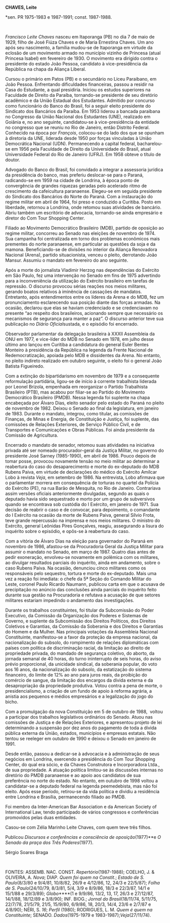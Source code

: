 **CHAVES, Leite**

\*sen. PR 1975-1983 e 1987-1991; const. 1987-1988.

 

*Francisco Leite Chaves* nasceu em Itaporanga (PB) no dia 7 de maio de
1929, filho de José Fiúza Chaves e de Maria Ernestina Chaves. Um ano
após seu nascimento, a família mudou-se de Itaporanga em virtude da
eclosão de um movimento armado no município vizinho de Princesa (atual
Princesa Isabel) em fevereiro de 1930. O movimento era dirigido contra o
presidente do estado João Pessoa, candidato à vice-presidência da
República na chapa da Aliança Liberal.

Cursou o primário em Patos (PB) e o secundário no Liceu Paraibano, em
João Pessoa. Enfrentando dificuldades financeiras, passou a residir na
Casa do Estudante, a qual presidiria. Iniciou os estudos superiores na
Faculdade de Direito da Paraíba, tornando-se presidente de seu diretório
acadêmico e da União Estadual dos Estudantes. Admitido por concurso como
funcionário do Banco do Brasil, foi a seguir eleito presidente do
Sindicato dos Bancários da Paraíba. Em 1953 liderou a bancada paraibana
no Congresso da União Nacional dos Estudantes (UNE), realizado em
Goiânia e, no ano seguinte, candidatou-se à vice-presidência da entidade
no congresso que se reuniu no Rio de Janeiro, então Distrito Federal.
Conhecido na época por *François*, colocou-se do lado dos que se opunham
à diretoria da UNE, liderada desde 1950 por forças vinculadas à União
Democrática Nacional (UDN). Permanecendo a capital federal,
bacharelou-se em 1956 pela Faculdade de Direito da Universidade do
Brasil, atual Universidade Federal do Rio de Janeiro (UFRJ). Em 1958
obteve o título de doutor.

Advogado do Banco do Brasil, foi convidado a integrar a assessoria
jurídica da presidência do banco, mas preferiu deslocar-se para o
Paraná, radicando-se em 1959 na cidade de Londrina, à época ponto de
convergência de grandes riquezas geradas pelo acelerado ritmo de
crescimento da cafeicultura paranaense. Elegeu-se em seguida presidente
do Sindicato dos Bancários do Norte do Paraná. Com a instauração do
regime militar em abril de 1964, foi preso e conduzido a Curitiba. Posto
em liberdade, retornou a Londrina, onde retomou suas atividades de
bancário. Abriu também um escritório de advocacia, tornando-se ainda
empresário e diretor do Com Tour Shopping Center.

Filiado ao Movimento Democrático Brasileiro (MDB), partido de oposição
ao regime militar, concorreu ao Senado nas eleições de novembro de 1974.
Sua campanha foi centralizada em torno dos problemas econômicos mais
prementes do norte paranaense, em particular as questões da soja e da
mamona. Beneficiando-se de divisões no interior da Aliança Renovadora
Nacional (Arena), partido situacionista, venceu o pleito, derrotando
João Mansur. Assumiu o mandato em fevereiro do ano seguinte.

Após a morte do jornalista Vladimir Herzog nas dependências do Exército
em São Paulo, fez uma intervenção no Senado em fins de 1975 advertindo
para a inconveniência da utilização do Exército brasileiro em tarefas de
repressão. O discurso provocou sérias reações nos meios militares,
gerando boatos relativos à iminência de cassações de mandatos.
Entretanto, após entendimentos entre os líderes da Arena e do MDB, fez
um pronunciamento esclarecendo sua posição diante das forças armadas. Na
ocasião, declarou que elas se haviam credenciado e se credenciavam no
presente “ao respeito dos brasileiros, acionando sempre que necessário
os mecanismos de segurança para manter a paz”. O discurso anterior teve
sua publicação no *Diário Oficial*sustada, e o episódio foi encerrado.

Observador parlamentar da delegação brasileira à XXXII Assembleia da ONU
em 1977, e vice-líder do MDB no Senado em 1978, em julho desse último
ano lançou em Curitiba a candidatura do general Euler Bentes Monteiro à
presidência da República na legenda da Frente Nacional de
Redemocratização, apoiada pelo MDB e dissidentes da Arena. No entanto,
no pleito indireto realizado em outubro seguinte, o eleito foi o general
João Batista Figueiredo.

Com a extinção do bipartidarismo em novembro de 1979 e a consequente
reformulação partidária, ligou-se de início à corrente trabalhista
liderada por Leonel Brizola, empenhada em reorganizar o Partido
Trabalhista Brasileiro (PTB), mas acabou por filiar-se ao Partido do
Movimento Democrático Brasileiro (PMDB). Nessa legenda foi suplente na
chapa encabeçada por Álvaro Dias, eleito senador pelo estado do Paraná
no pleito de novembro de 1982. Deixou o Senado ao final da legislatura,
em janeiro de 1983. Durante o mandato, integrou, como titular, as
comissões de Finanças, de Minas e Energia, de Constituição e Justiça,
foi suplente, das comissões de Relações Exteriores, de Serviço Público
Civil, e de Transportes e Comunicações e Obras Públicas. Foi ainda
presidente da Comissão de Agricultura.

Encerrado o mandato de senador, retomou suas atividades na iniciativa
privada até ser nomeado procurador-geral da Justiça Militar, no governo
do presidente José Sarney (1985-1990), em abril de 1986. Pouco depois de
tomar posse, provocou novamente tensão no meio militar ao determinar a
reabertura do caso do desaparecimento e morte do ex-deputado do MDB
Rubens Paiva, em virtude de declarações do médico do Exército Amílcar
Lobo à revista *Veja*, em setembro de 1986. Na entrevista, Lobo afirmava
que o parlamentar morrera em consequência de torturas no quartel da
Polícia do Exército (PE), na rua Barão de Mesquita, no Rio de Janeiro.
Contrariava assim versões oficiais anteriormente divulgadas, segundo as
quais o deputado havia sido sequestrado e morto por um grupo de
subversivos quando se encontrava sob custódia do I Exército, em janeiro
de 1971. Sua decisão de reabrir o caso e de convocar, para depoimento, o
comandante do I Exército na ocasião da morte de Rubens Paiva, general
Sílvio Frota, teve grande repercussão na imprensa e nos meios militares.
O ministro do Exército, general Leônidas Pires Gonçalves, reagiu,
assegurando a lisura do inquérito sobre o episódio, e opôs-se à
reabertura do caso.

Com a vitória de Álvaro Dias na eleição para governador do Paraná em
novembro de 1986, afastou-se da Procuradoria Geral da Justiça Militar
para assumir o mandato no Senado, em março de 1987. Quatro dias antes de
pedir exoneração, envolveu-se novamente em polêmica com os militares, ao
divulgar resultados parciais do inquérito, ainda em andamento, sobre o
caso Rubens Paiva. Na ocasião, denunciou cinco militares como os
responsáveis pelo sequestro, tortura e morte do ex-deputado. Mais uma
vez a reação foi imediata: o chefe da 5ª Seção do Comando Militar do
Leste, coronel Paulo Ricardo Naumann, publicou carta em que o acusava de
precipitação no anúncio das conclusões ainda parciais do inquérito feito
durante sua gestão na Procuradoria e refutava a acusação de que setores
militares estariam impedindo o andamento das investigações.

Durante os trabalhos constituintes, foi titular da Subcomissão do Poder
Executivo, da Comissão da Organização dos Poderes e Sistemas de Governo,
e suplente da Subcomissão dos Direitos Políticos, dos Direitos Coletivos
e Garantias, da Comissão da Soberania e dos Direitos e Garantias do
Homem e da Mulher. Nas principais votações da Assembleia Nacional
Constituinte, manifestou-se a favor da proteção da empresa nacional, da
nacionalização do subsolo, do rompimento de relações diplomáticas com
países com política de discriminação racial, da limitação ao direito de
propriedade privada, do mandado de segurança coletivo, do aborto, da
jornada semanal de 40 horas, do turno ininterrupto de seis horas, do
aviso prévio proporcional, da unicidade sindical, da soberania popular,
do voto aos 16 anos, da nacionalização do subsolo, da estatização do
sistema financeiro, do limite de 12% ao ano para juros reais, da
proibição do comércio de sangue, da limitação dos encargos da dívida
externa e da desapropriação da propriedade produtiva. Votou contra a
pena de morte, o presidencialismo, a criação de um fundo de apoio à
reforma agrária, a anistia aos pequenos e médios empresários e a
legalização do jogo do bicho.

Com a promulgação da nova Constituição em 5 de outubro de 1988,  voltou
a participar dos trabalhos legislativos ordinários do Senado. Atuou nas
comissões de Justiça e de Relações Exteriores, e apresentou projeto de
lei determinando a suspensão por dez anos do pagamento de toda a dívida
pública externa da União, estados, municípios e empresas estatais. Não
tentou se reeleger em outubro de 1990 e deixou o Senado em janeiro de
1991.

Desde então, passou a dedicar-se à advocacia e à administração de seus
negócios em Londrina, exercendo a presidência do Com Tour Shopping
Center, do qual era sócio, e da Chaves Construtora e Incorporadora
Ltda., de sua propriedade. A atuação política limitou-se às discussões
internas no diretório do PMDB paranaense e ao apoio aos candidatos de
sua preferência no norte do estado. No entanto, em outubro de 1998
voltou a candidatar-se a deputado federal na legenda peemedebista, mas
não foi eleito. Após esse período, retirou-se da vida política e dividiu
a residência entre Londrina e Brasília, permanecendo filiado ao PMDB.

Foi membro da Inter-American Bar Association e da American Society of
International Law, tendo participado de vários congressos e conferências
promovidos pelas duas entidades.

Casou-se com Zélia Marinho Leite Chaves, com quem teve três filhos.

Publicou *Discursos e conferências e consciência de oposição*(1977)**e
*O Senado da praça dos Três Poderes*(1977).

Sérgio Soares Braga

 

FONTES: ASSEMB. NAC. CONST. *Repertório*(1987-1988); COELHO, J. &
OLIVEIRA, A. *Nova*; DIAP. *Quem foi quem na Constit*.; *Estado de S.
Paulo*(8/3/80 e 9/4/81, 10/8/82, 26/9 e 4/12/86, 12, 24/3 e 22/5/87);
*Folha de S. Paulo*(24/10/79, 8/3/81, 5/4, 3/9 e 8/9/86, 18/3 e 22/3/87,
14/1 e 15/1/88 e 29/3/89); *Globo*****(1 e 9/9/86, 13/2, 13, 17, 26/3 e
27/12/87, 14/1/88, 18/12/89 e 3/8/90); INF. BIOG.; *Jornal do
Brasil*(18/11/74, 5/11/75, 22/7/78, 21/5/79, 21/5, 15/9/80, 6/9/86, 18,
20/3, 14/4, 23/6 e 2/7/87 e 4/8/90); NÉRI, S. *16*; *Perfil* (1980);
RODRIGUES, L. M. *Quem é quem na Constituinte*; SENADO.
*Dados*(1975-1979 e 1983-1987);*Veja*(27/11/74).

 

 

